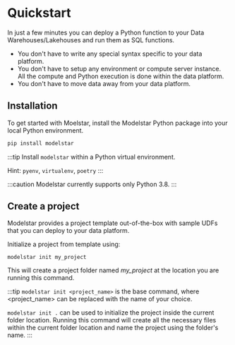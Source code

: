 # Quickstart

In just a few minutes you can deploy a Python function to your Data Warehouses/Lakehouses and run them as SQL functions.

-   You don't have to write any special syntax specific to your data platform.
-   You don't have to setup any environment or compute server instance. All the compute and Python execution is done within the data platform.
-   You don't have to move data away from your data platform.

## Installation

To get started with Moelstar, install the Modelstar Python package into your local Python environment.

```bash
pip install modelstar
```

:::tip
Install `modelstar` within a Python virtual environment.

Hint: `pyenv`, `virtualenv`, `poetry`
:::

:::caution
Modelstar currently supports only Python 3.8.
:::

## Create a project

Modelstar provides a project template out-of-the-box with sample UDFs that you can deploy to your data platform.

Initialize a project from template using:

```shell
modelstar init my_project
```

This will create a project folder named _my_project_ at the location you are running this command.

:::tip
`modelstar init <project_name>` is the base command, where <project_name> can be replaced with the name of your choice. 

`modelstar init .` can be used to initialize the project inside the current folder location. Running this command will create all the necessary files within the current folder location and name the project using the folder's name. 
:::


<!-- TODO: Need an end-to-end example to push a simple UDF. -->